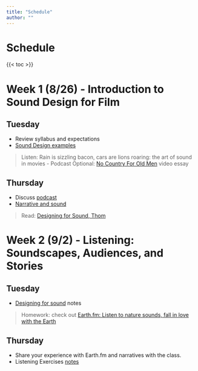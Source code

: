 ```yaml
---
title: "Schedule"
author: ""
---
```

# Schedule

{{< toc >}}

# Week 1 (8/26) - Introduction to Sound Design for Film

## Tuesday

- Review syllabus and expectations
- [Sound Design examples](../lectures/week-1/intro/)

> Listen: Rain is sizzling bacon, cars are lions roaring: the art of sound in movies - Podcast 
> Optional: [No Country For Old Men](https://www.youtube.com/watch?v=rlNw1M6mQSU) video essay

## Thursday

- Discuss [podcast](../lectures/week-1/rain-is-sizzling-bacon)
- [Narrative and sound](../lectures/week-1/silent-to-sound/)

> Read: [Designing for Sound, Thom](https://www.filmsound.org/articles/designing_for_sound.htm) 


# Week 2 (9/2) - Listening: Soundscapes, Audiences, and Stories

## Tuesday

- [Designing for sound](../lectures/week-2/thom-designing-for-sound/) notes

> Homework: check out [Earth.fm: Listen to nature sounds, fall in love with the Earth](https://earth.fm/)

## Thursday
 
- Share your experience with Earth.fm and narratives with the class.
- Listening Exercises [notes](../lectures/week-2/sdff-chapter-1/)
<!-- - see https://earth.fm/earth-stories/soundscape-acoustic-ecology/
- Discuss: [World Soundscape Project | The Canadian Encyclopedia](https://www.thecanadianencyclopedia.ca/en/article/world-soundscape-project) -->
  <!-- - [Soundscape Composition](https://www.sfu.ca/~truax/scomp.html) -->


<!-- 
# Week 3 (9/9) - Character: Psychology and Acting with Sound

## Tuesday

- Introduce Foley
  - Aesthetics of Foley - [notes](../lectures/week-3/sdff-chapter-2/)
> Assignment 1: [Foley Design](../assignments/assignment-1-foley-design) - Due Tuesday, 9/17; find a time to rehearse as a group before Tuesday. 

## Thursday

- Make sure to submit something to D2L for the readings. A good example would be your username for hypothesis! 
- Watch the animation again to decide which Foley item to bring in
- Continue watching clips from Foley Grail [Chapter 3](../lectures/week-3/foley-grail-chap-3-pt-2/)


# Week 4 (9/16) - TBD (Audio Mostly Conference in Milan)

## Tuesday

- TBD

## Thursday

- TBD

# Week 5 (9/23)

## Tuesday

- [Spotting, Cueing, and Editing Foley](../lectures/week-5/spotting/) 
- [Spotting in Reaper](../lectures/week-5/reaper-spotting/) 
- Rest of class: _A Quiet Place_ Foley redesign
  - <iframe width="560" height="315" src="https://www.youtube.com/embed/f6MwssY8_oE" title="YouTube video player" frameborder="0" allow="accelerometer; autoplay; clipboard-write; encrypted-media; gyroscope; picture-in-picture" allowfullscreen></iframe>

## Thursday

- More foley recording: Props 

# Week 6 (9/30) - Setting Ambience, Immersion, and Sense of Place

## Tuesday

- [Ambience, immersion, field recording](../lectures/week-6/sdff-chapter-3/)

## Thursday

**Demo the Zoom recorders**

- Recording, compression, limiting, bitrate/samplerate, loading files onto computer
  - [E\_H4n\_Pro.pdf](https://www.zoom.co.jp/sites/default/files/products/downloads/pdfs/E_H4n_Pro.pdf)
- Group recording exercises based on: [How to Set Gain Levels For Field Recording - Free To Use Sounds](https://www.freetousesounds.com/how-to-set-gain-levels-for-field-recording/#:~:text=Finding%20the%20Right%20Gain%20Levels%20for%20Noisy%20Environments,later%2C%20depending%20on%20the%20situation.)
  * Listen to your surroundings and use headphones to identify any noise.
  * Raise the gain until you hear noise, then reduce it until the noise disappears.
  * For quieter ambiences, such as in a forest, keep the levels between -50 and 20 dB. 
  * For louder ambiences sounds, such as traffic or construction, keep the levels around -12 dB. We keep the level lower so that if a a louder sound comes by so it won't ruin the recording. 
  * For loud sounds, such as sound effects, keep the levels between -6 dB and -3 dB.
  * If you are unsure about the levels, it is better to err on the side of caution and record at a lower level.
- Check out the zoom from me and fill out the form on wall 

> DUE October 10th [Assignment 3: Field Recording](../assignments/assignment-3-field-recording/)

# Week 7 - (10/7)

## Tuesday

- Show how I organized my field recording
- [The Editing Mantra: L-I-S-T-E-N](../lectures/week-7/listen-mantra/)
- [Editing, and cleaning up, audio in Reaper](../lectures/week-7/editing/)
- More recording if necessary 

> Assignment 4: [SFX editing](../assignments/assignment-4-sfx-editing/) - DUE October 16th

## Thursday

- Making some random prop/SFX
- These effects will probably need to be manipulated, which is why we did them after the more natural Foley and field recording!

# Week 8 (10/7) - Mood

## Tuesday

- Edit our SFX session using built-in Reaper plugins + Soundtoys 

## Thursday 
- [Mood: Emotion, Tone and Working with Music](../lectures/week-8/sdff-chapter-4/)

# Week 9 (10/14)

## Tuesday

- [Symbol: Sound Worlds and Metaphors](../lectures/week-8/sdff-chapter-5/)

## Thursday

- [Time: Transitions, Rhythm, and Time Perception](../lectures/week-10/sdff-chapter-10/)

# Week 10 - (10/28)

## Tuesday

- [Space: Acoustics, Silence, and The Frequency Spectrum](../lectures/week-10/sdff-chapter-11/)
- [Reaper: Reverbs assignment](../assignments/reverb/)

## Thursday

- Continue work on reverb project

# Week 11 - (11/4)

## Tuesday

- Listen to your space assignments 
- Show [SoundQ - Unlimited Sound Effects & Music](https://www.prosoundeffects.com/soundq/)
- [Layering and pitch shifting to create sound effects](../lectures/week-11/explosion/)

> Complete your own layered sound design for the explosion clip and turn it in to D2L by next Tuesday 

## Thursday

- Comparing time-stretching algorithms in Reaper 

# Week 12 (11/11) 

## Tuesday

- Listen to explosion SFX projects - talk about your process
- [Sci-fi Sound Design - Tron](../lectures/week-11/tron/)
- Let's pick another short video and do a redesign as a class

> - Project proposal due 11/14  
> - Upload links to the clips you'll be sound designing with.   
> - Review the [Final project description](../assignments/final-project/)
> - Project check-in point is 11/25, where you'll show what you've done so far and discuss next steps.

## Thursday

- [Splitter AI — Isolate instruments from a song](https://vocalremover.org/splitter-ai)
- Like Lambs - final mix
- We'll all meet next Tuesday to look at the videos working on and discuss next steps.

# Week 13 (11/18)

## Tuesday 

- Watch everyone's proposed videos 
- Next Classes
  - **Tuesdays** are open for individual meetings 
  - Everyone meets on **Thursday** to show progress

## Thursday 

- Foley recording for someone who wants to do it 

# Week 14 (11/25) - Thanksgiving Holiday (No Class)

## Tuesday

- Meet with Noah

## Thursday - Thanksgiving Holiday (No Class)

# Week 15 (12/2)

## Tuesday 

- Meet with Jacob 

## Thursday 

- Meet with Noah

# Week 16 (12/9)

## Tuesday 

- Meet with Lane, Rachel
  
## Thursday 

- Everyone meets and shows their progress so far. You should have most elements recorded and most spotting done. The last task will be the final mix. 

## Final Exam

- Tuesday, December 10; 3:30 pm - 5:30 pm
 -->
